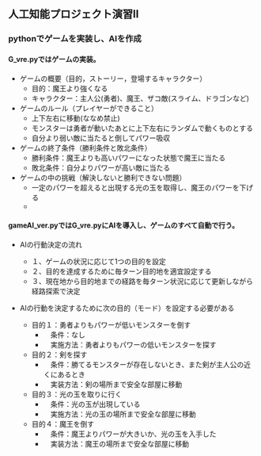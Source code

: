 ## 人工知能プロジェクト演習Ⅱ
### pythonでゲームを実装し、AIを作成
#### G_vre.pyではゲームの実装。
- ゲームの概要（目的，ストーリー，登場するキャラクター）
  - 目的：魔王より強くなる
  - キャラクター：主人公(勇者)、魔王、ザコ敵(スライム、ドラゴンなど)
- ゲームのルール（プレイヤーができること）
  - 上下左右に移動(ななめ禁止)
  - モンスターは勇者が動いたあとに上下左右にランダムで動くものとする
  - 自分より弱い敵に当たると倒してパワー吸収
- ゲームの終了条件（勝利条件と敗北条件）
  - 勝利条件：魔王よりも高いパワーになった状態で魔王に当たる
  - 敗北条件：自分よりパワーが高い敵に当たる
- ゲームの中の挑戦（解決しないと勝利できない問題）
  - 一定のパワーを超えると出現する光の玉を取得し、魔王のパワーを下げる
  - 
#### gameAI_ver.pyではG_vre.pyにAIを導入し、ゲームのすべて自動で行う。
- AIの行動決定の流れ
  - １、ゲームの状況に応じて1つの目的を設定
  - ２、目的を達成するために毎ターン目的地を適宜設定する
  - ３、現在地から目的地までの経路を毎ターン状況に応じて更新しながら経路探索で決定
 
- AIの行動を決定するために次の目的（モード）を設定する必要がある
  - 目的１：勇者よりもパワーが低いモンスターを倒す
    - 　条件：なし
    - 　実施方法：勇者よりもパワーの低いモンスターを探す
  - 目的２：剣を探す
    - 　条件：勝てるモンスターが存在しないとき、また剣が主人公の近くにあるとき
    - 　実装方法：剣の場所まで安全な部屋に移動
  - 目的３：光の玉を取りに行く
    - 　条件：光の玉が出現している
    - 　実施方法：光の玉の場所まで安全な部屋に移動
  - 目的４：魔王を倒す
    - 　条件：魔王よりパワーが大きいか、光の玉を入手した
    - 　実装方法：魔王の場所まで安全な部屋に移動
